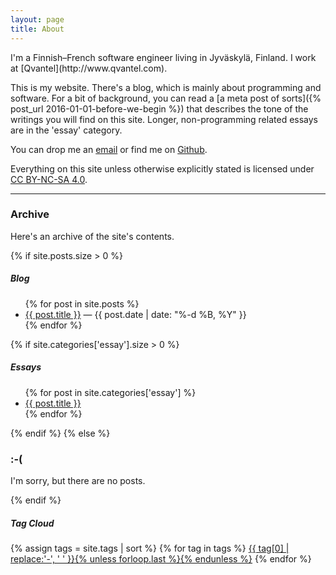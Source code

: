 ```yaml
---
layout: page
title: About
---
```


<div class="row">
<div class="col-sm-9">
I'm a Finnish&ndash;French software engineer living in Jyväskylä, Finland. I work at [Qvantel](http://www.qvantel.com).

This is my website. There's a blog, which is mainly about programming and software. For a bit of background, you can read a
[a meta post of sorts]({% post_url 2016-01-01-before-we-begin %}) that describes the tone of the
writings you will find on this site. Longer, non-programming related essays are in the 'essay' category.

You can drop me an [email](mailto:ane@iki.fi) or find me on [Github](https://github.com/ane).

Everything on this site unless otherwise explicitly stated is licensed under
[CC BY-NC-SA 4.0](https://creativecommons.org/licenses/by-nc-sa/4.0/). 

***

<h3>Archive</h3>

Here's an archive of the site's contents.

{% if site.posts.size > 0 %}
<h5>Blog</h5>
<ul>
    {% for post in site.posts %}
    <li><a href="{{ post.url }}">{{ post.title }}</a> &mdash; <date class="text-muted">{{ post.date | date: "%-d %B, %Y" }}</date></li>
    {% endfor %}
</ul>
{% if site.categories['essay'].size > 0 %}
<h5>Essays</h5>
<ul>
{% for post in site.categories['essay'] %}
    <li><a href="{{ post.url }}">{{ post.title }}</a></li>
{% endfor %}
</ul>
{% endif %}
{% else %}
<h3>:-(</h3>
<p>I'm sorry, but there are no posts.</p>
{% endif %}
</div>
<div class="col-sm-3">
<div class="card card-block">
<h5 class="card-title">Tag Cloud</h5>
{% assign tags = site.tags | sort %}
{% for tag in tags %} <span class="site-tag"> <a href="/tags/{{ tag | first | slugify }}/" style="font-size: {{ tag | last | size | times: 32 | plus: 50  }}%">{{ tag[0] | replace:'-', ' ' }}{% unless forloop.last %}{% endunless %}</a> </span> {% endfor %}
</div>
</div>
</div>
